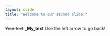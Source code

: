 ```yaml
---
layout: slide
title: "Welcome to our second slide!"
---
```

~~Your text~~ **_My_text**
Use the left arrow to go back!
